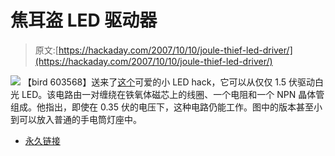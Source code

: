 # 焦耳盗 LED 驱动器

> 原文:[https://hackaday.com/2007/10/10/joule-thief-led-driver/](https://hackaday.com/2007/10/10/joule-thief-led-driver/)

![](../Images/d853390c2503fd106d8807c79bca647f.png)
【bird 603568】送来了[这个](http://www.emanator.demon.co.uk/bigclive/joule.htm)可爱的小 LED hack，它可以从仅仅 1.5 伏驱动白光 LED。该电路由一对缠绕在铁氧体磁芯上的线圈、一个电阻和一个 NPN 晶体管组成。他指出，即使在 0.35 伏的电压下，这种电路仍能工作。图中的版本甚至小到可以放入普通的手电筒灯座中。

*   [永久链接](http://www.emanator.demon.co.uk/bigclive/joule.htm)